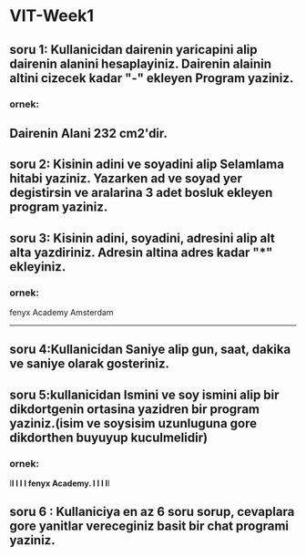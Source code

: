 # VIT-Week1
## soru 1: Kullanicidan dairenin yaricapini alip dairenin alanini hesaplayiniz. Dairenin alainin altini cizecek kadar "-" ekleyen Program yaziniz.
### ornek:
Dairenin Alani 232 cm2'dir.
---------------------------
## soru 2: Kisinin adini ve soyadini alip Selamlama hitabi yaziniz. Yazarken ad ve soyad yer degistirsin ve aralarina 3 adet bosluk ekleyen program yaziniz.
## soru 3: Kisinin adini, soyadini, adresini alip alt alta yazdiriniz. Adresin altina adres kadar "*" ekleyiniz.
### ornek:
fenyx
Academy
Amsterdam
*********
## soru 4:Kullanicidan Saniye alip gun, saat, dakika ve saniye olarak gosteriniz.
## soru 5:kullanicidan Ismini ve soy ismini alip bir dikdortgenin ortasina yazidren bir program yaziniz.(isim ve soysisim uzunluguna gore dikdorthen buyuyup kuculmelidir)
### ornek:
I******************I
I                  I
I  fenyx Academy.  I
I                  I
I******************I
## soru 6 : Kullaniciya en az 6 soru sorup, cevaplara gore yanitlar vereceginiz basit bir chat programi yaziniz.

